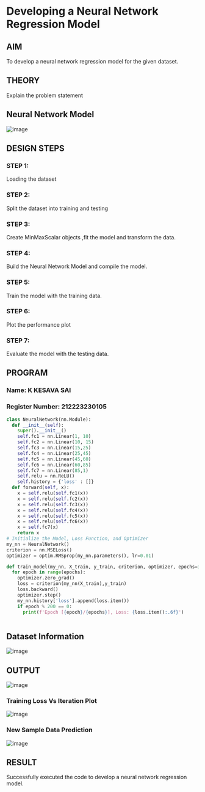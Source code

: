 # Developing a Neural Network Regression Model

## AIM

To develop a neural network regression model for the given dataset.

## THEORY

Explain the problem statement

## Neural Network Model

![image](https://github.com/user-attachments/assets/30d42013-4d6c-4b87-bdbd-05e5e97ca08f)


## DESIGN STEPS

### STEP 1:

Loading the dataset

### STEP 2:

Split the dataset into training and testing

### STEP 3:

Create MinMaxScalar objects ,fit the model and transform the data.

### STEP 4:

Build the Neural Network Model and compile the model.

### STEP 5:

Train the model with the training data.

### STEP 6:

Plot the performance plot

### STEP 7:

Evaluate the model with the testing data.

## PROGRAM
### Name: K KESAVA SAI
### Register Number: 212223230105
```python
class NeuralNetwork(nn.Module):
  def __init__(self):
    super().__init__()
    self.fc1 = nn.Linear(1, 10)
    self.fc2 = nn.Linear(10, 15)
    self.fc3 = nn.Linear(15,25)
    self.fc4 = nn.Linear(25,45)
    self.fc5 = nn.Linear(45,60)
    self.fc6 = nn.Linear(60,85)
    self.fc7 = nn.Linear(85,1)
    self.relu = nn.ReLU()
    self.history = {'loss' : []}
  def forward(self, x):
    x = self.relu(self.fc1(x))
    x = self.relu(self.fc2(x))
    x = self.relu(self.fc3(x))
    x = self.relu(self.fc4(x))
    x = self.relu(self.fc5(x))
    x = self.relu(self.fc6(x))
    x = self.fc7(x)
    return x
# Initialize the Model, Loss Function, and Optimizer
my_nn = NeuralNetwork()
criterion = nn.MSELoss()
optimizer = optim.RMSprop(my_nn.parameters(), lr=0.01)

def train_model(my_nn, X_train, y_train, criterion, optimizer, epochs=3000):
  for epoch in range(epochs):
    optimizer.zero_grad()
    loss = criterion(my_nn(X_train),y_train)
    loss.backward()
    optimizer.step()
    my_nn.history['loss'].append(loss.item())
    if epoch % 200 == 0:
      print(f'Epoch [{epoch}/{epochs}], Loss: {loss.item():.6f}')



```
## Dataset Information

![image](https://github.com/user-attachments/assets/3721fa1b-c030-4e3e-831a-8469d1d2902f)


## OUTPUT
![image](https://github.com/user-attachments/assets/6907b439-0faa-4553-be83-62e94deafd63)

### Training Loss Vs Iteration Plot

![image](https://github.com/user-attachments/assets/20e68fac-3771-4d32-9ada-163a25ddb39f)



### New Sample Data Prediction

![image](https://github.com/user-attachments/assets/a6ee889b-6867-4106-8398-d440f6518c3b)


## RESULT

Successfully executed the code to develop a neural network regression model.
